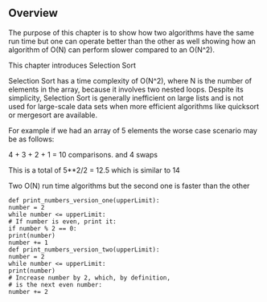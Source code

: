## Overview

The purpose of this chapter is to show how two algorithms have the same run time but one can operate better than the other as well showing how an algorithm of O(N) can perform slower compared to an O(N^2).

This chapter introduces Selection Sort

Selection Sort has a time complexity of O(N^2), where N is the number of elements in the array, because it involves two nested loops. Despite its simplicity, Selection Sort is generally inefficient on large lists and is not used for large-scale data sets when more efficient algorithms like quicksort or mergesort are available.

For example if we had an array of 5 elements the worse case scenario may be as follows:

4 + 3 + 2 + 1 = 10 comparisons.
and 4 swaps

This is a total of 5\*\*2/2 = 12.5 which is similar to 14

Two O(N) run time algorithms but the second one is faster than the other

```
def print_numbers_version_one(upperLimit):
number = 2
while number <= upperLimit:
# If number is even, print it:
if number % 2 == 0:
print(number)
number += 1
def print_numbers_version_two(upperLimit):
number = 2
while number <= upperLimit:
print(number)
# Increase number by 2, which, by definition,
# is the next even number:
number += 2
```

